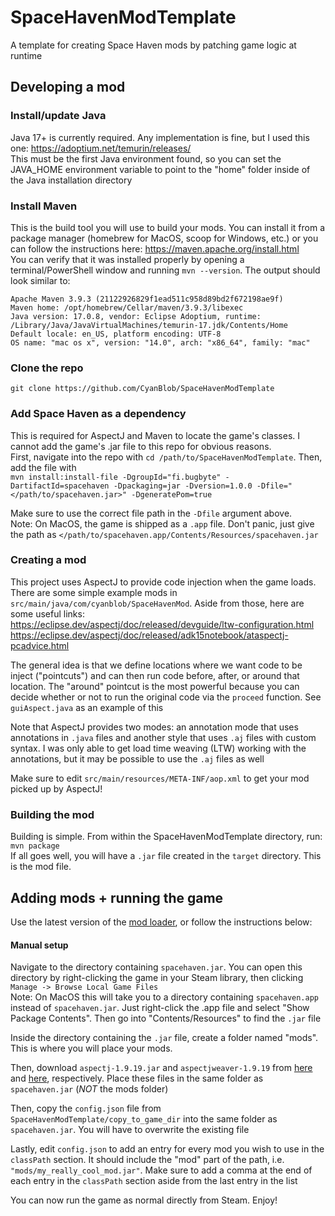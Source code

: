 # SpaceHavenModTemplate
A template for creating Space Haven mods by patching game logic at runtime

## Developing a mod
### Install/update Java
Java 17+ is currently required. Any implementation is fine, but I used this one: https://adoptium.net/temurin/releases/  
This must be the first Java environment found, so you can set the JAVA_HOME environment variable to point to the "home" folder inside of the Java installation directory  

### Install Maven
This is the build tool you will use to build your mods. You can install it from a package manager (homebrew for MacOS, scoop for Windows, etc.) or you can follow the instructions here: https://maven.apache.org/install.html  
You can verify that it was installed properly by opening a terminal/PowerShell window and running `mvn --version`. The output should look similar to:
```shell
Apache Maven 3.9.3 (21122926829f1ead511c958d89bd2f672198ae9f)
Maven home: /opt/homebrew/Cellar/maven/3.9.3/libexec
Java version: 17.0.8, vendor: Eclipse Adoptium, runtime: /Library/Java/JavaVirtualMachines/temurin-17.jdk/Contents/Home
Default locale: en_US, platform encoding: UTF-8
OS name: "mac os x", version: "14.0", arch: "x86_64", family: "mac"
```

### Clone the repo
`git clone https://github.com/CyanBlob/SpaceHavenModTemplate`  

### Add Space Haven as a dependency
This is required for AspectJ and Maven to locate the game's classes. I cannot add the game's .jar file to this repo for obvious reasons.  
First, navigate into the repo with `cd /path/to/SpaceHavenModTemplate`. Then, add the file with  
`mvn install:install-file -DgroupId="fi.bugbyte" -DartifactId=spacehaven -Dpackaging=jar -Dversion=1.0.0 -Dfile="</path/to/spacehaven.jar>" -DgeneratePom=true`  

Make sure to use the correct file path in the `-Dfile` argument above.  
Note: On MacOS, the game is shipped as a `.app` file. Don't panic, just give the path as `</path/to/spacehaven.app/Contents/Resources/spacehaven.jar`  

### Creating a mod
This project uses AspectJ to provide code injection when the game loads. There are some simple example mods in `src/main/java/com/cyanblob/SpaceHavenMod`. Aside from those, here are some useful links:  
https://eclipse.dev/aspectj/doc/released/devguide/ltw-configuration.html  
https://eclipse.dev/aspectj/doc/released/adk15notebook/ataspectj-pcadvice.html  

The general idea is that we define locations where we want code to be inject ("pointcuts") and can then run code before, after, or around that location. The "around" pointcut is the most powerful because you can decide whether or not to run the original code via the `proceed` function. See `guiAspect.java` as an example of this  

Note that AspectJ provides two modes: an annotation mode that uses annotations in `.java` files and another style that uses `.aj` files with custom syntax. I was only able to get load time weaving (LTW) working with the annotations, but it may be possible to use the `.aj` files as well  

Make sure to edit `src/main/resources/META-INF/aop.xml` to get your mod picked up by AspectJ!

### Building the mod
Building is simple. From within the SpaceHavenModTemplate directory, run: `mvn package`  
If all goes well, you will have a `.jar` file created in the `target` directory. This is the mod file.

## Adding mods + running the game

Use the latest version of the [mod loader](https://github.com/CyanBlob/spacehaven-modloader), or follow the instructions below:

#### Manual setup

Navigate to the directory containing `spacehaven.jar`. You can open this directory by right-clicking the game in your Steam library, then clicking `Manage -> Browse Local Game Files`  
Note: On MacOS this will take you to a directory containing `spacehaven.app` instead of `spacehaven.jar`. Just right-click the .app file and select "Show Package Contents". Then go into "Contents/Resources" to find the `.jar` file  
  
Inside the directory containing the `.jar` file, create a folder named "mods". This is where you will place your mods.  
  
Then, download `aspectj-1.9.19.jar` and `aspectjweaver-1.9.19` from [here](https://github.com/eclipse-aspectj/aspectj/releases) and [here](https://repo1.maven.org/maven2/org/aspectj/aspectjweaver/1.9.19/), respectively. Place these files in the same folder as `spacehaven.jar` (_NOT_ the mods folder)

Then, copy the `config.json` file from `SpaceHavenModTemplate/copy_to_game_dir` into the same folder as `spacehaven.jar`. You will have to overwrite the existing file  
  
Lastly, edit `config.json` to add an entry for every mod you wish to use in the `classPath` section. It should include the "mod" part of the path, i.e. `"mods/my_really_cool_mod.jar"`. Make sure to add a comma at the end of each entry in the `classPath` section aside from the last entry in the list

You can now run the game as normal directly from Steam. Enjoy!
